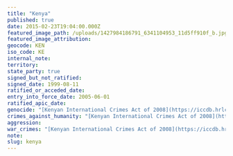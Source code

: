 ```yaml
---
title: "Kenya"
published: true
date: 2015-02-23T19:04:00.000Z
featured_image_path: /uploads/1427984186791_6341104953_11d5ff910f_b.jpg
featured_image_attribution:
geocode: KEN
iso_code: KE
internal_note:
territory:
state_party: true
signed_but_not_ratified:
signed_date: 1999-08-11
ratified_or_acceded_date:
entry_into_force_date: 2005-06-01
ratified_apic_date:
genocide: "[Kenyan International Crimes Act of 2008](https://iccdb.hrlc.net/data/doc/309/keyword/46/)"
crimes_against_humanity: "[Kenyan International Crimes Act of 2008](https://iccdb.hrlc.net/data/doc/309/keyword/13/)"
aggression:
war_crimes: "[Kenyan International Crimes Act of 2008](https://iccdb.hrlc.net/data/doc/309/keyword/145/)"
note:
slug: kenya
---
```

